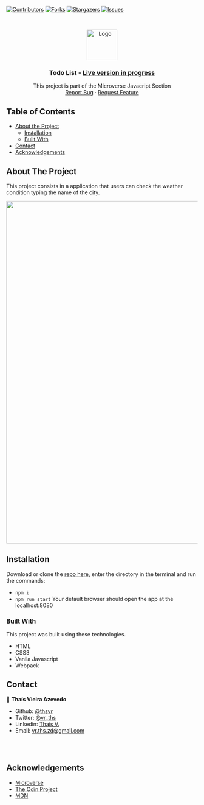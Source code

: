 [![Contributors][contributors-shield]][contributors-url]
[![Forks][forks-shield]][forks-url]
[![Stargazers][stars-shield]][stars-url]
[![Issues][issues-shield]][issues-url]

<!-- PROJECT LOGO -->

  <br/> 
  <p align="center"> 
  <a href="https://github.com/thsvr/weather-app"> 
  <img src="public/img/mLogo.png" alt="Logo" width="80" height="80"> 
  </a> 
  <h3 align="center">Todo List - <a href=''> Live version in progress</a></h3> 
  <p align="center"> This project is part of the Microverse Javacript Section 
  <br /> 
  <a href="https://github.com/thsvr/weather-app/issues">Report Bug</a> 
  · 
  <a href="https://github.comthsvr/weather-app/issues">Request Feature</a> 
  </p> 
  </p>

<!-- TABLE OF CONTENTS -->

## Table of Contents

- [About the Project](#about-the-project)
  - [Installation](#installation)
  - [Built With](#built-with)
- [Contact](#contact)
- [Acknowledgements](#acknowledgements)

<!-- ABOUT THE PROJECT -->

## About The Project

This project consists in a application that users can check the weather condition typing the name of the city.

<div align="center">
  <img src="public/img/todo.png" width="900">
</div>

<!-- ABOUT THE PROJECT -->

## Installation

Download or clone the [repo here](https://github.comthsvr/weather-app), enter the directory in the terminal and run the commands:

- `npm i`
- `npm run start`
  Your default browser should open the app at the localhost:8080

### Built With

This project was built using these technologies.

- HTML
- CSS3
- Vanila Javascript
- Webpack

<!-- CONTACT -->

## Contact

👤 **Thaís Vieira Azevedo**

- Github: [@thsvr](https://github.com/thsvr)
- Twitter: [@vr_ths](https://twitter.com/vr_ths)
- Linkedin: [Thaís V.](https://www.linkedin.com/in/vr-ths-zd/)
- Email: [vr.ths.zd@gmail.com](vr.ths.zd@gmail.com)

<br />
<br />


<!-- ACKNOWLEDGEMENTS -->

## Acknowledgements

- [Microverse](https://www.microverse.org/)
- [The Odin Project](https://www.theodinproject.com/)
- [MDN](https://developer.mozilla.org/en-US/docs/Web/JavaScript)

<!-- MARKDOWN LINKS & IMAGES -->
<!-- https://www.markdownguide.org/basic-syntax/#reference-style-links -->

[contributors-shield]: https://img.shields.io/github/contributors/thsvr/weather-appsvg?style=flat-square
[contributors-url]: https://github.com/thsvr/weather-app/graphs/contributors
[forks-shield]: https://img.shields.io/github/forks/thsvr/weather-app.svg?style=flat-square
[forks-url]: https://github.com/thsvr/weather-app/network/members
[stars-shield]: https://img.shields.io/github/stars/thsvr/weather-app.svg?style=flat-square
[stars-url]: https://github.com/thsvr/weather-app/stargazers
[issues-shield]: https://img.shields.io/github/issues/thsvr/weather-app.svg?style=flat-square
[issues-url]: https://github.com/thsvr/weather-app/tree/todolist
[product-screenshot]: img/screenshot.PNG
